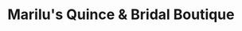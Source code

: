 ---
title: "Marilu's Quince & Bridal Boutique"
url: /milwaukee/marilus-quince-and-bridal-boutique/
shop: clothes
---